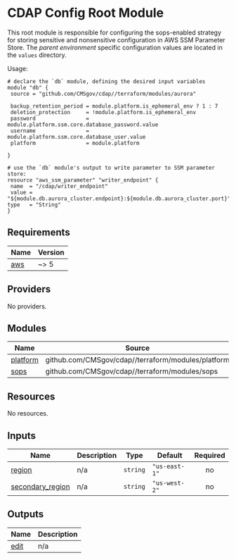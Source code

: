 # CDAP Config Root Module

This root module is responsible for configuring the sops-enabled strategy for storing sensitive and nonsensitive configuration in AWS SSM Parameter Store.
The _parent environment_ specific configuration values are located in the `values` directory.

Usage:
```hcl
# declare the `db` module, defining the desired input variables
module "db" {
 source = "github.com/CMSgov/cdap//terraform/modules/aurora"

 backup_retention_period = module.platform.is_ephemeral_env ? 1 : 7
 deletion_protection     = !module.platform.is_ephemeral_env
 password                = module.platform.ssm.core.database_password.value
 username                = module.platform.ssm.core.database_user.value
 platform                = module.platform

}

# use the `db` module's output to write parameter to SSM parameter store:
resource "aws_ssm_parameter" "writer_endpoint" {
 name  = "/cdap/writer_endpoint"
 value = "${module.db.aurora_cluster.endpoint}:${module.db.aurora_cluster.port}"
type   = "String"
}
```


<!-- BEGIN_TF_DOCS -->
## Requirements

| Name | Version |
|------|---------|
| <a name="requirement_aws"></a> [aws](#requirement\_aws) | ~> 5 |

## Providers

No providers.

## Modules

| Name | Source | Version |
|------|--------|---------|
| <a name="module_platform"></a> [platform](#module\_platform) | github.com/CMSgov/cdap//terraform/modules/platform | ff2ef539fb06f2c98f0e3ce0c8f922bdacb96d66 |
| <a name="module_sops"></a> [sops](#module\_sops) | github.com/CMSgov/cdap//terraform/modules/sops | ff2ef539fb06f2c98f0e3ce0c8f922bdacb96d66 |

## Resources

No resources.

## Inputs

| Name | Description | Type | Default | Required |
|------|-------------|------|---------|:--------:|
| <a name="input_region"></a> [region](#input\_region) | n/a | `string` | `"us-east-1"` | no |
| <a name="input_secondary_region"></a> [secondary\_region](#input\_secondary\_region) | n/a | `string` | `"us-west-2"` | no |

## Outputs

| Name | Description |
|------|-------------|
| <a name="output_edit"></a> [edit](#output\_edit) | n/a |
<!-- END_TF_DOCS -->
